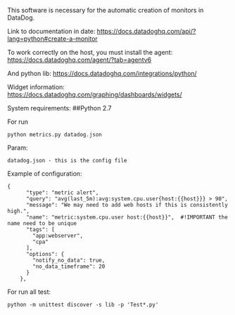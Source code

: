 This software is necessary for the automatic creation of monitors in DataDog.

Link to documentation in date:
https://docs.datadoghq.com/api/?lang=python#create-a-monitor

To work correctly on the host, you must install the agent:
https://docs.datadoghq.com/agent/?tab=agentv6

And python lib:
https://docs.datadoghq.com/integrations/python/

Widget information:
https://docs.datadoghq.com/graphing/dashboards/widgets/

System requirements:
##Python 2.7


For run
```
python metrics.py datadog.json
```

Param:

```
datadog.json - this is the config file
```


Example of configuration:

```
{
      "type": "metric alert",
      "query": "avg(last_5m):avg:system.cpu.user{host:{{host}}} > 90",
      "message": "We may need to add web hosts if this is consistently high.",
      "name": "metric:system.cpu.user host:{{host}}",  #!IMPORTANT the name need to be unique
      "tags": [
        "app:webserver",
        "cpa"
      ],
      "options": {
        "notify_no_data": true,
        "no_data_timeframe": 20
      }
    },
```


For run all test:
```
python -m unittest discover -s lib -p 'Test*.py'
```
